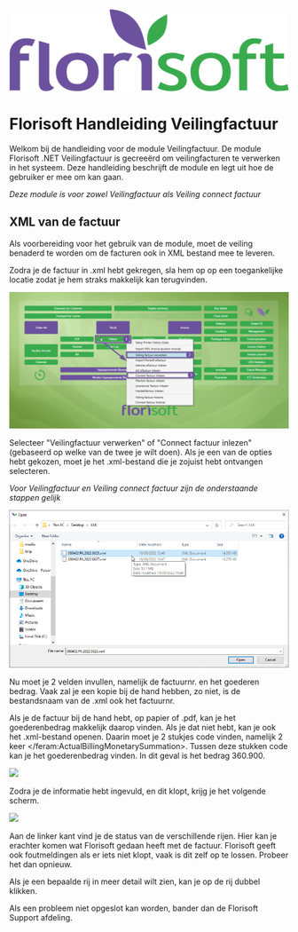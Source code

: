 <img src="../../fslogo.png"/>

# Florisoft Handleiding Veilingfactuur

Welkom bij de handleiding voor de module Veilingfactuur. De module Florisoft .NET Veilingfactuur is gecreeërd om veilingfacturen te verwerken in het systeem. Deze handleiding beschrijft de module en legt uit hoe de gebruiker er mee om kan gaan.

*Deze module is voor zowel Veilingfactuur als Veiling connect factuur*

## XML van de factuur
Als voorbereiding voor het gebruik van de module, moet de veiling benaderd te worden om de facturen ook in XML bestand mee te leveren.

Zodra je de factuur in .xml hebt gekregen, sla hem op op een toegankelijke locatie zodat je hem straks makkelijk kan terugvinden.

<img src=".Veilingfactuur Manual/media/image2.png" />

Selecteer "Veilingfactuur verwerken" of "Connect factuur inlezen" (gebaseerd op welke van de twee je wilt doen).
Als je een van de opties hebt gekozen, moet je het .xml-bestand die je zojuist hebt ontvangen selecteren.

*Voor Veilingfactuur en Veiling connect factuur zijn de onderstaande stappen gelijk*

<img src=".Veilingfactuur Manual/media/image3.png" />

Nu moet je 2 velden invullen, namelijk de factuurnr. en het goederen bedrag. Vaak zal je een kopie bij de hand hebben, zo niet, is de bestandsnaam van de .xml ook het factuurnr.

Als je de factuur bij de hand hebt, op papier of .pdf, kan je het goederenbedrag makkelijk daarop vinden. Als je dat niet hebt, kan je ook het .xml-bestand openen. Daarin moet je 2 stukjes code vinden, namelijk 2 keer </feram:ActualBillingMonetarySummation>. Tussen deze stukken code kan je het goederenbedrag vinden. In dit geval is het bedrag 360.900.

<img src=".Veilingfactuur Manual/media/image4.png" />

Zodra je de informatie hebt ingevuld, en dit klopt, krijg je het volgende scherm.

<img src=".Veilingfactuur Manual/media/image5.png" />

Aan de linker kant vind je de status van de verschillende rijen. Hier kan je erachter komen wat Florisoft gedaan heeft met de factuur. Florisoft geeft ook foutmeldingen als er iets niet klopt, vaak is dit zelf op te lossen. Probeer het dan opnieuw.

Als je een bepaalde rij in meer detail wilt zien, kan je op de rij dubbel klikken.


Als een probleem niet opgeslot kan worden, bander dan de Florisoft Support afdeling.
